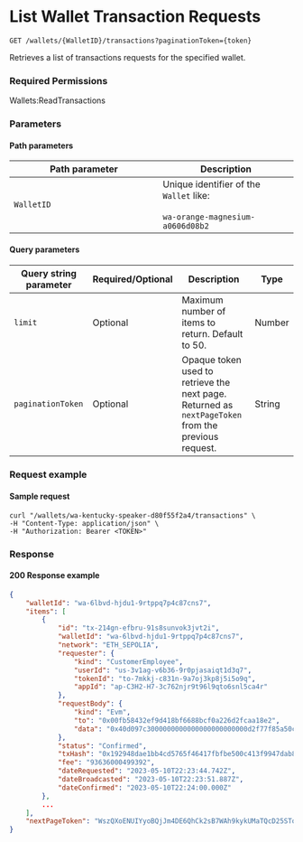 # List Wallet Transaction Requests

`GET /wallets/{WalletID}/transactions?paginationToken={token}`

Retrieves a list of transactions requests for the specified wallet.&#x20;

### Required Permissions <a href="#scopes" id="scopes"></a>

Wallets:ReadTransactions

### Parameters <a href="#parameters.1" id="parameters.1"></a>

#### Path parameters <a href="#path-parameters" id="path-parameters"></a>

<table><thead><tr><th width="248">Path parameter</th><th>Description</th></tr></thead><tbody><tr><td><code>WalletID</code></td><td>Unique identifier of the <code>Wallet</code> like:<br><br><code>wa-orange-magnesium-a0606d08b2</code></td></tr></tbody></table>

#### Query parameters <a href="#request-example.1" id="request-example.1"></a>

| Query string parameter | Required/Optional | Description                                                                                         | Type   |
| ---------------------- | ----------------- | --------------------------------------------------------------------------------------------------- | ------ |
| `limit`                | Optional          | Maximum number of items to return. Default to 50.                                                   | Number |
| `paginationToken`      | Optional          | Opaque token used to retrieve the next page. Returned as `nextPageToken` from the previous request. | String |

### Request example <a href="#request-example.1" id="request-example.1"></a>

#### Sample request <a href="#sample-request" id="sample-request"></a>

```shell
curl "/wallets/wa-kentucky-speaker-d80f55f2a4/transactions" \
-H "Content-Type: application/json" \
-H "Authorization: Bearer <TOKEN>"
```

### Response <a href="#response" id="response"></a>

#### 200 Response example <a href="#response-example" id="response-example"></a>

```json
{
    "walletId": "wa-6lbvd-hjdu1-9rtppq7p4c87cns7",
    "items": [
        {
            "id": "tx-214gn-efbru-91s8sunvok3jvt2i",
            "walletId": "wa-6lbvd-hjdu1-9rtppq7p4c87cns7",
            "network": "ETH_SEPOLIA",
            "requester": {
                "kind": "CustomerEmployee",
                "userId": "us-3v1ag-v6b36-9r0pjasaiqt1d3q7",
                "tokenId": "to-7mkkj-c831n-9a7oj3kp8j5i5o9q",
                "appId": "ap-C3H2-H7-3c762njr9t96l9qto6snl5ca4r"
            },
            "requestBody": {
                "kind": "Evm",
                "to": "0x00fb58432ef9d418bf6688bcf0a226d2fcaa18e2",
                "data": "0x40d097c3000000000000000000000000d2f77f85a50cdd650ca562f3a180284e1d5b4934"
            },
            "status": "Confirmed",
            "txHash": "0x192948dae1bb4cd5765f46417fbfbe500c413f9947dab89184ef3ecd16117640",
            "fee": "93636000499392",
            "dateRequested": "2023-05-10T22:23:44.742Z",
            "dateBroadcasted": "2023-05-10T22:23:51.887Z",
            "dateConfirmed": "2023-05-10T22:24:00.000Z"
        },
        ...
    ],
    "nextPageToken": "WszQXoENUIYyoBQjJm4DE6QhCk2sB7WAh9kykUMaTQcD25SToKbuXkgf3td8ZYb2LrtopPLo35u407gwwA1Sug=="
}
```

